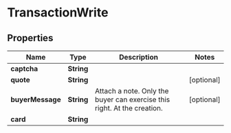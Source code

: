 

# TransactionWrite



## Properties

| Name | Type | Description | Notes |
|------------ | ------------- | ------------- | -------------|
|**captcha** | **String** |  |  |
|**quote** | **String** |  |  [optional] |
|**buyerMessage** | **String** | Attach a note. Only the buyer can exercise this right. At the creation. |  [optional] |
|**card** | **String** |  |  |



